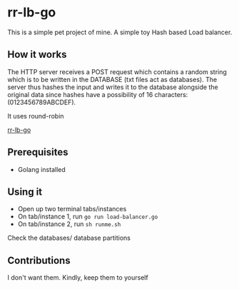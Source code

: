 # rr-lb-go

This is a simple pet project of mine. A simple toy Hash based Load balancer.

## How it works

The HTTP server receives a POST request which contains a random string which is to be written in the DATABASE (txt files act as databases). The server thus hashes the 
input and writes it to the database alongside the original data since hashes have a possibility of 16 characters: (0123456789ABCDEF).  

It uses round-robin

[rr-lb-go](recording-2024-10-04-16-30-38.mp4)


## Prerequisites

- Golang installed

## Using it

- Open up two terminal tabs/instances
- On tab/instance 1, run `go run load-balancer.go`
- On tab/instance 2, run `sh runme.sh`

Check the databases/ database partitions

## Contributions

I don't want them. Kindly, keep them to yourself
